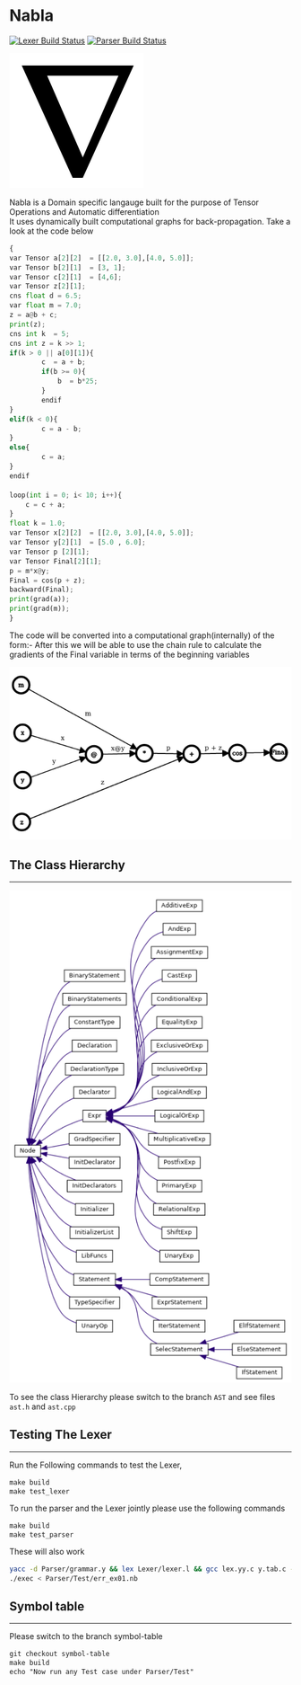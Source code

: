 # Nabla

[![Lexer Build Status](https://github.com/IITH-COMPILERS2/compilers-2-project-team-9-aug22/actions/workflows/lexer.yml/badge.svg)](https://github.com/IITH-COMPILERS2/compilers-2-project-team-9-aug22/actions/workflows/lexer.yml) [![Parser Build Status](https://github.com/IITH-COMPILERS2/compilers-2-project-team-9-aug22/actions/workflows/parser.yml/badge.svg)](https://github.com/IITH-COMPILERS2/compilers-2-project-team-9-aug22/actions/workflows/parser.yml)

![alt text](Whitepaper/images/nabla.png)
<br>

Nabla is a Domain specific langauge built for the purpose of Tensor Operations and Automatic differentiation
<br>
It uses dynamically built computational graphs for back-propagation.
Take a look at the code below

```python
{
var Tensor a[2][2]  = [[2.0, 3.0],[4.0, 5.0]];
var Tensor b[2][1]  = [3, 1];
var Tensor c[2][1]  = [4,6];
var Tensor z[2][1];
cns float d = 6.5;
var float m = 7.0;
z = a@b + c;
print(z);
cns int k  = 5;
cns int z = k >> 1;
if(k > 0 || a[0][1]){  
        c  = a + b;
        if(b >= 0){
            b  = b*25;
        }
        endif
}
elif(k < 0){
        c = a - b;
}
else{
        c = a;
}
endif

loop(int i = 0; i< 10; i++){
    c = c + a;
}
float k = 1.0; 
var Tensor x[2][2]  = [[2.0, 3.0],[4.0, 5.0]];
var Tensor y[2][1]  = [5.0 , 6.0];
var Tensor p [2][1];
var Tensor Final[2][1];
p = m*x@y;
Final = cos(p + z);
backward(Final);
print(grad(a));
print(grad(m));
}
```

The code will be converted into a computational graph(internally) of the form:-
After this we will be able to use the chain rule to calculate the gradients of the Final variable in terms of the beginning variables

![alt text](Whitepaper/images/comp-graph.png)

## The Class Hierarchy

---


![alt text](Whitepaper/images/class_hierarchy.png)

To see the class Hierarchy please switch to the branch `AST` and see files `ast.h` and `ast.cpp`

## Testing The Lexer

---

Run the Following commands to test the Lexer,
```console
make build
make test_lexer
```
To run the parser and the Lexer jointly please use the following commands 

```console
make build
make test_parser
```

These will also work

```bash
yacc -d Parser/grammar.y && lex Lexer/lexer.l && gcc lex.yy.c y.tab.c -o exec 
./exec < Parser/Test/err_ex01.nb  
```

## Symbol table 

---

Please switch to the branch symbol-table

```console
git checkout symbol-table
make build
echo "Now run any Test case under Parser/Test"
```